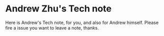 # Andrew Zhu's Tech note

Here is Andrew's Tech note, for you, and also for Andrew himself. Please fire a issue you want to leave a note, thanks.